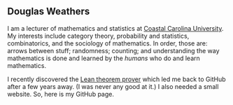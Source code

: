 ## Douglas Weathers

I am a lecturer of mathematics and statistics at [Coastal Carolina University](https://www.coastal.edu/). My interests include category theory, probability and statistics, combinatorics, and the sociology of mathematics. In order, those are: arrows between stuff; randomness; counting; and understanding the way mathematics is done and learned by the *humans* who do and learn mathematics.

I recently discovered the [Lean theorem prover](https://leanprover.github.io/) which led me back to GitHub after a few years away. (I was never any good at it.) I also needed a small website. So, here is my GitHub page.
